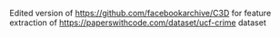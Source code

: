 Edited version of https://github.com/facebookarchive/C3D for feature extraction of https://paperswithcode.com/dataset/ucf-crime dataset
